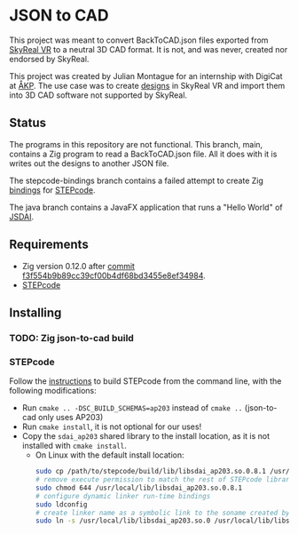 # JSON to CAD

This project was meant to convert BackToCAD.json files exported from [SkyReal VR][skyreal-vr] to a neutral 3D CAD format. It is not, and was never, created nor endorsed by SkyReal.

This project was created by Julian Montague for an internship with DigiCat at [ÅKP][åkp]. The use case was to create [designs][skyreal-design] in SkyReal VR and import them into 3D CAD software not supported by SkyReal.

## Status

The programs in this repository are not functional. This branch, main, contains a Zig program to read a BackToCAD.json file. All it does with it is writes out the designs to another JSON file.

The stepcode-bindings branch contains a failed attempt to create Zig [bindings][bindings] for [STEPcode](https://stepcode.github.io/).

The java branch contains a JavaFX application that runs a "Hello World" of [JSDAI](https://jsdai.net/).

## Requirements

- Zig version 0.12.0 after [commit f3f554b9b89cc39cf00b4df68bd3455e8ef34984][1].
- [STEPcode][2]

## Installing

### TODO: Zig json-to-cad build

### STEPcode

Follow the [instructions][3] to build STEPcode from the command line, with the following modifications:

- Run `cmake .. -DSC_BUILD_SCHEMAS=ap203` instead of `cmake ..` (json-to-cad only uses AP203)
- Run `cmake install`, it is not optional for our uses!
- Copy the `sdai_ap203` shared library to the install location, as it is not installed with `cmake install`.
  - On Linux with the default install location:
    ```bash
    sudo cp /path/to/stepcode/build/lib/libsdai_ap203.so.0.8.1 /usr/local/lib
    # remove execute permission to match the rest of STEPcode libraries
    sudo chmod 644 /usr/local/lib/libsdai_ap203.so.0.8.1
    # configure dynamic linker run-time bindings
    sudo ldconfig
    # create linker name as a symbolic link to the soname created by ldconfig
    sudo ln -s /usr/local/lib/libsdai_ap203.so.0 /usr/local/lib/libsdai_ap203.so
    ```

[1]: https://github.com/ziglang/zig/commit/f3f554b9b89cc39cf00b4df68bd3455e8ef34984
[2]: https://github.com/stepcode/stepcode
[3]: https://github.com/stepcode/stepcode/blob/develop/INSTALL
[skyreal-vr]: https://sky-real.com/product/skyreal-vr/
[åkp]: https://www.aakp.no/aakp
[skyreal-design]: https://docs.sky-real.com/docs/skyreal/commands/design
[bindings]: https://en.wikipedia.org/wiki/Language_binding
